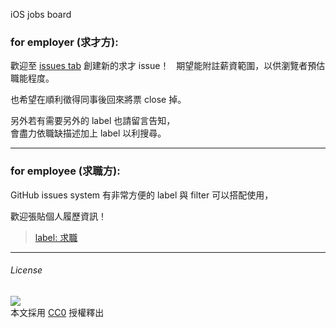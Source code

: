 iOS jobs board
### for employer (求才方):

歡迎至 [issues tab](https://github.com/iostw/jobs/issues/) 創建新的求才 issue！  
期望能附註薪資範圍，以供瀏覽者預估職能程度。

也希望在順利徵得同事後回來將票 close 掉。

另外若有需要另外的 label 也請留言告知，  
會盡力依職缺描述加上 label 以利搜尋。


-----

### for employee (求職方):

GitHub issues system 有非常方便的 label 與 filter 可以搭配使用，  

歡迎張貼個人履歷資訊！
> [label: 求職](https://github.com/iostw/jobs/labels/%E6%B1%82%E8%81%B7)

-----

###### License
![](http://mirrors.creativecommons.org/presskit/buttons/88x31/svg/cc-zero.svg)  
本文採用 [CC0](https://creativecommons.org/publicdomain/zero/1.0/) 授權釋出
